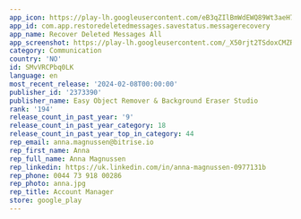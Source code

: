 ```yaml
---
app_icon: https://play-lh.googleusercontent.com/eB3qZIlBmWdEWQ89Wt3aeH7V9qOvlqkRCsTHc89ELhh_1JAhjtgrDIupBwwJgeTjUyo
app_id: com.app.restoredeletedmessages.savestatus.messagerecovery
app_name: Recover Deleted Messages All
app_screenshot: https://play-lh.googleusercontent.com/_X50rjt2TSdoxCMZRnLJWDo6eZYmOq-C56kS8ZpY7ELEtEEZgeXRBrFfFRbSuxD79-g
category: Communication
country: 'NO'
id: SMvVRCPbq0LK
language: en
most_recent_release: '2024-02-08T00:00:00'
publisher_id: '2373390'
publisher_name: Easy Object Remover & Background Eraser Studio
rank: '194'
release_count_in_past_year: '9'
release_count_in_past_year_category: 18
release_count_in_past_year_top_in_category: 44
rep_email: anna.magnussen@bitrise.io
rep_first_name: Anna
rep_full_name: Anna Magnussen
rep_linkedin: https://uk.linkedin.com/in/anna-magnussen-0977131b
rep_phone: 0044 73 918 00286
rep_photo: anna.jpg
rep_title: Account Manager
store: google_play
---
```

